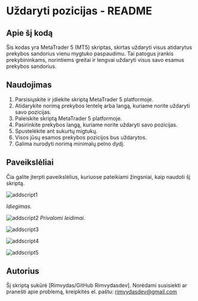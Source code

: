 # Uždaryti pozicijas - README

## Apie šį kodą

Šis kodas yra MetaTrader 5 (MT5) skriptas, skirtas uždaryti visus atidarytus prekybos sandorius vienu mygtuko paspaudimu. Tai patogus įrankis prekybininkams, norintiems greitai ir lengvai uždaryti visus savo esamus prekybos sandorius.

## Naudojimas

1. Parsisiųskite ir įdiekite skriptą MetaTrader 5 platformoje.
2. Atidarykite norimą prekybos lentelę arba langą, kuriame norite uždaryti savo pozicijas.
3. Paleiskite skriptą MetaTrader 5 platformoje.
4. Pasirinkite prekybos langą, kuriame norite uždaryti savo pozicijas.
5. Spustelėkite ant sukurtų migtukų.
6. Visos jūsų esamos prekybos pozicijos bus uždarytos.
7. Galima nurodyti norimą minimalų pelno dydį.

## Paveikslėliai

Čia galite įterpti paveikslėlius, kuriuose pateikiami žingsniai, kaip naudoti šį skriptą.

![addscript1](https://github.com/Rimvydasdev/ClosePositions/assets/119669569/2aa6bd06-97e5-4c9a-b452-2b7673a9e2b5)

*Idiegimas.*

![addscript2](https://github.com/Rimvydasdev/ClosePositions/assets/119669569/607e3c63-f087-40e9-bdf1-3157c3cb89ff)
*Privalomi leidimai.*

![addscript3](https://github.com/Rimvydasdev/ClosePositions/assets/119669569/e78faac4-ca24-47c7-815a-602399b0e765)

![addscript4](https://github.com/Rimvydasdev/ClosePositions/assets/119669569/acefac6e-7634-48e7-b0db-f90453813f91)

![addscript5](https://github.com/Rimvydasdev/ClosePositions/assets/119669569/5877b88d-d753-4565-b341-01435c72d556)


## Autorius

Šį skriptą sukūrė [Rimvydas/GitHub Rimvydasdev]. Norėdami susisiekti ar pranešti apie problemą, kreipkitės el. paštu: rimvydasdev@gmail.com


